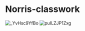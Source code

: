 # Norris-classwork
![_YvHsc9YfBo](https://user-images.githubusercontent.com/62516506/77894330-f2a85380-7296-11ea-9013-a93e0bdb9424.jpg)
![puILZJP1Zxg](https://user-images.githubusercontent.com/62516506/77894400-0ce23180-7297-11ea-9fa8-dd3230ae7687.jpg)
